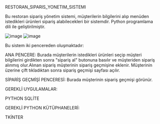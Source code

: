 RESTORAN_SIPARIS_YONETIM_SISTEMI

Bu restoran sipariş yönetim sistemi, müşterilerin bilgilerini alıp menüden istedikleri ürünleri sipariş alabilecekleri bir sistemdir. Python programlama dili ile geliştirilmiştir.

![image](https://github.com/gizem291903/Restoran_Siparis_Yonetim_Sistemi/assets/148044150/602d8fd9-52df-475d-89a6-88a0a70596a1)
![image](https://github.com/gizem291903/Restoran_Siparis_Yonetim_Sistemi/assets/148044150/0643bf82-b7db-4011-afac-39b6b3eba6b0)

Bu sistem iki pencereden oluşmaktadır:

ANA PENCERE: Burada müşterilerin istedikleri ürünleri seçip müşteri bilgilerini girdikten sonra "sipariş al" butonuna basılır ve müşteriden sipariş alınmış olur.Alınan sipariş müşterinin sipariş geçmişine eklenir.
Müşterinin üzerine çift tıkladıktan sonra sipariş geçmişi sayfası açılır.

SİPARİŞ GEÇMİŞİ PENCERESİ: Burada müşterinin sipariş geçmişi görünür.

GEREKLİ UYGULAMALAR:

PYTHON
SQLİTE

GEREKLİ PYTHON KÜTÜPHANELERİ:

TKİNTER



